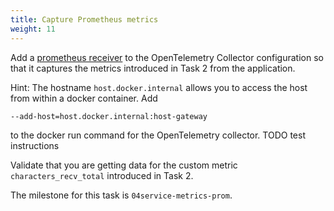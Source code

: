 ```yaml
---
title: Capture Prometheus metrics
weight: 11
---
```

Add a [prometheus receiver][prom-recv] to the OpenTelemetry Collector configuration so that it captures the metrics introduced in Task 2 from the application.

Hint: The hostname `host.docker.internal` allows you to access the host from within a docker container. Add

```bash
--add-host=host.docker.internal:host-gateway
```

to the docker run command for the OpenTelemetry collector.
TODO test instructions

Validate that you are getting data for the custom metric `characters_recv_total` introduced in Task 2.

The milestone for this task is `04service-metrics-prom`.

[prom-recv]: https://github.com/open-telemetry/opentelemetry-collector-contrib/tree/main/receiver/simpleprometheusreceiver

